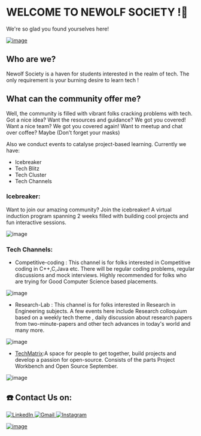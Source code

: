 # WELCOME TO NEWOLF SOCIETY !🎉

We're so glad you found yourselves here!

[![image](https://user-images.githubusercontent.com/72694926/140275391-3f742085-1e2d-44ac-a41b-5410cbfebc28.png)](https://www.youtube.com/watch?v=WMB2qmnDdbE)

## Who are we?
Newolf Society is a haven for students interested in the realm of tech. The only requirement is your burning desire to learn tech !

## What can the community offer me?
Well, the community is filled with vibrant folks cracking problems with tech. Got a nice idea? Want the resources and guidance? We got you covered! Want a nice team? We got you covered again! Want to meetup and chat over coffee? Maybe (Don’t forget your masks)

Also we conduct events to catalyse project-based learning. Currently we have:
* Icebreaker
* Tech Blitz
* Tech Cluster
* Tech Channels

### Icebreaker: 
Want to join our amazing community? Join the icebreaker!
A virtual induction program spanning 2 weeks filled with building cool projects and fun interactive sessions.

![image](https://user-images.githubusercontent.com/72694926/140278125-2c1000bf-1f67-4e34-865a-b07bfb0e6e34.png)


### Tech Channels: 
* Competitive-coding : This channel is for folks  interested in Competitive coding in C++,C,Java etc. There will be regular coding problems, regular discussions and mock interviews. Highly recommended  for folks who are trying for Good Computer Science based placements. 

![image](https://user-images.githubusercontent.com/72694926/140276429-9fe59378-0c30-44c9-854d-2f0a0693d138.png)
* Research-Lab : This channel is for folks interested in Research in Engineering subjects. A few events here include Research colloquium based on a weekly tech theme ,  daily discussion about research papers from two-minute-papers and other tech advances  in today's world and many more.

![image](https://user-images.githubusercontent.com/72694926/140276593-68633180-4f59-45f3-ab1a-88d7f6b90293.png)
* [TechMatrix](https://github.com/Tech-Matrix):A space for people to get together, build projects and develop a passion for open-source. Consists of the parts Project Workbench and Open Source September.

![image](https://user-images.githubusercontent.com/72694926/140278044-f14f23b3-50db-4468-9614-44a935eaa85e.png)

## ☎️ Contact Us on:
<a href="https://in.linkedin.com/company/newolfsociety">
  <img alt="LinkedIn" src="https://img.shields.io/badge/linkedin-%230077B5.svg?style=for-the-badge&logo=linkedin&logoColor=white?"/>
</a>

<a href="https://societynewolf@gmail.com">
  <img alt="Gmail" src="https://img.shields.io/badge/Gmail-D14836?style=for-the-badge&logo=gmail&logoColor=white"/>
</a>

<a href="https://www.instagram.com/newolfsociety/?hl=en">
  <img alt="Instagram" src="https://img.shields.io/badge/Instagram-E4405F?style=for-the-badge&logo=instagram&logoColor=white"/>
</a>

[![image](https://user-images.githubusercontent.com/72694926/140277831-cf2b5756-5d53-465b-8e68-fd80d28f9112.png)](https://www.newolf.tech/)



